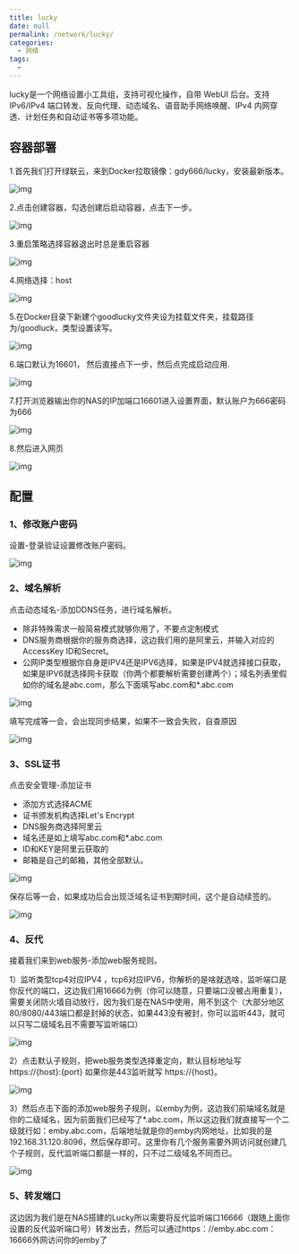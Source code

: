 ```yaml
---
title: lucky
date: null
permalink: /network/lucky/
categories: 
  - 网络
tags: 
  - 
---
```


lucky是一个网络设置小工具组，支持可视化操作，自带 WebUI 后台。支持 IPv6/IPv4 端口转发、反向代理、动态域名、语音助手网络唤醒、IPv4 内网穿透、计划任务和自动证书等多项功能。

## 容器部署

1.首先我们打开绿联云，来到Docker拉取镜像：gdy666/lucky，安装最新版本。

![img](./img/0401.png)


2.点击创建容器，勾选创建后启动容器，点击下一步。

![img](./img/0402.png)

3.重启策略选择容器退出时总是重启容器

![img](./img/0403.png)

4.网络选择：host

![img](./img/0404.png)

5.在Docker目录下新建个goodlucky文件夹设为挂载文件夹，挂载路径为/goodluck，类型设置读写。

![img](./img/0405.png)

6.端口默认为16601， 然后直接点下一步，然后点完成启动应用.

![img](./img/0406.png)

7.打开浏览器输出你的NAS的IP加端口16601进入设置界面，默认账户为666密码为666

![img](./img/0407.png)

8.然后进入网页

![img](./img/0408.png)

## 配置

### 1、修改账户密码

设置-登录验证设置修改账户密码。

![img](./img/0409.png)

### 2、域名解析

点击动态域名-添加DDNS任务，进行域名解析。

- 除非特殊需求一般简易模式就够你用了，不要点定制模式
- DNS服务商根据你的服务商选择，这边我们用的是阿里云，并输入对应的AccessKey ID和Secret。
- 公网IP类型根据你自身是IPV4还是IPV6选择，如果是IPV4就选择接口获取，如果是IPV6就选择网卡获取（你两个都要解析需要创建两个）；域名列表里假如你的域名是abc.com，那么下面填写abc.com和*.abc.com

![img](./img/0410.png)

填写完成等一会，会出现同步结果，如果不一致会失败，自查原因

![img](./img/0411.png)

### 3、SSL证书

点击安全管理-添加证书
- 添加方式选择ACME
- 证书颁发机构选择Let's Encrypt
- DNS服务商选择阿里云
- 域名还是如上填写abc.com和*.abc.com
- ID和KEY是阿里云获取的
- 邮箱是自己的邮箱，其他全部默认。

![img](./img/0412.png)

保存后等一会，如果成功后会出现泛域名证书到期时间，这个是自动续签的。

![img](./img/0413.png)

### 4、反代

接着我们来到web服务-添加web服务规则。

1）监听类型tcp4对应IPV4 ，tcp6对应IPV6，你解析的是啥就选啥，监听端口是你反代的端口，这边我们用16666为例（你可以随意，只要端口没被占用重复），需要关闭防火墙自动放行，因为我们是在NAS中使用，用不到这个（大部分地区80/8080/443端口都是封掉的状态，如果443没有被封，你可以监听443，就可以只写二级域名且不需要写监听端口）

![img](./img/0414.png)

2）点击默认子规则，把web服务类型选择重定向，默认目标地址写 https://{host}:{port} 如果你是443监听就写 https://{host}。

![img](./img/0415.png)

3）然后点击下面的添加web服务子规则，以emby为例，这边我们前端域名就是你的二级域名，因为前面我们已经写了*.abc.com，所以这边我们就直接写一个二级就行如：emby.abc.com，后端地址就是你的emby内网地址，比如我的是192.168.31.120:8096，然后保存即可。这里你有几个服务需要外网访问就创建几个子规则，反代监听端口都是一样的，只不过二级域名不同而已。

![img](./img/0416.png)

### 5、转发端口

这边因为我们是在NAS搭建的Lucky所以需要将反代监听端口16666（跟随上面你设置的反代监听端口号）转发出去，然后可以通过https：//emby.abc.com：16666外网访问你的emby了




